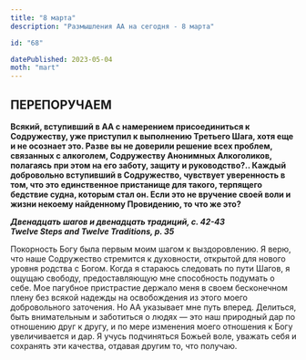 ```yaml
---
title: "8 марта"
description: "Размышления АА на сегодня - 8 марта"

id: "68"

datePublished: 2023-05-04
moth: "mart"
---
```


## ПЕРЕПОРУЧАЕМ

**Всякий, вступивший в АА с намерением присоединиться к Содружеству, уже
приступил к выполнению Третьего Шага, хотя еще и не осознает это. Разве вы не
доверили решение всех проблем, связанных с алкоголем, Содружеству Анонимных
Алкоголиков, полагаясь при этом на его заботу, защиту и руководство?.. Каждый
добровольно вступивший в Содружество, чувствует уверенность в том, что это
единственное пристанище для такого, терпящего бедствие судна, которым стал он.
Если это не вручение своей воли и жизни некоему найденному Провидению, то что
же это?**

**_Двенадцать шагов и двенадцать традиций, с. 42-43  
Twelve Steps and Twelve Traditions, p. 35_**

Покорность Богу была первым моим шагом к выздоровлению. Я верю, что наше
Содружество стремится к духовности, открытой для нового уровня родства с
Богом. Когда я стараюсь следовать по пути Шагов, я ощущаю свободу,
предоставляющую мне способность подумать о себе. Мое пагубное пристрастие
держало меня в своем бесконечном плену без всякой надежды на освобождения из
этого моего добровольного заточения. Но АА указывает мне путь вперед.
Делиться, быть внимательным и заботиться о людях — это наш природный дар по
отношению друг к другу, и по мере изменения моего отношения к Богу
увеличивается и дар. Я учусь подчиняться Божьей воле, уважать себя и сохранять
эти качества, отдавая другим то, что получаю.
